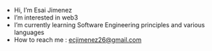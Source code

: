 - Hi, I’m Esai Jimenez
- I’m interested in web3 
- I’m currently learning Software Engineering principles and various languages
- How to reach me : ecjimenez26@gmail.com
